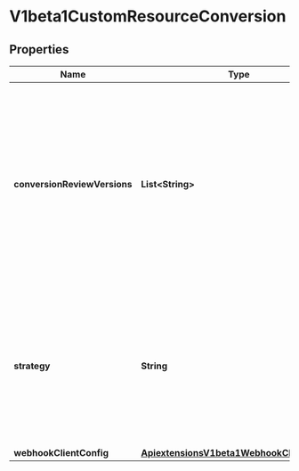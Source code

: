 

# V1beta1CustomResourceConversion

## Properties

Name | Type | Description | Notes
------------ | ------------- | ------------- | -------------
**conversionReviewVersions** | **List&lt;String&gt;** | ConversionReviewVersions is an ordered list of preferred &#x60;ConversionReview&#x60; versions the Webhook expects. API server will try to use first version in the list which it supports. If none of the versions specified in this list supported by API server, conversion will fail for this object. If a persisted Webhook configuration specifies allowed versions and does not include any versions known to the API Server, calls to the webhook will fail. Default to &#x60;[&#39;v1beta1&#39;]&#x60;. |  [optional]
**strategy** | **String** | &#x60;strategy&#x60; specifies the conversion strategy. Allowed values are: - &#x60;None&#x60;: The converter only change the apiVersion and would not touch any other field in the CR. - &#x60;Webhook&#x60;: API Server will call to an external webhook to do the conversion. Additional information   is needed for this option. This requires spec.preserveUnknownFields to be false. | 
**webhookClientConfig** | [**ApiextensionsV1beta1WebhookClientConfig**](ApiextensionsV1beta1WebhookClientConfig.md) |  |  [optional]



